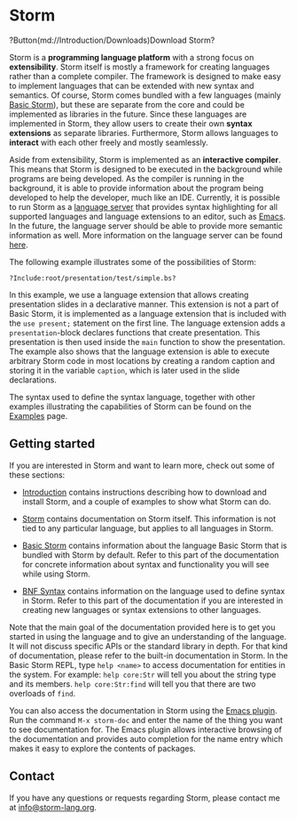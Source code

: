 Storm
========

?Button(md://Introduction/Downloads)Download Storm?

Storm is a **programming language platform** with a strong focus on **extensibility**. Storm itself is
mostly a framework for creating languages rather than a complete compiler. The framework is designed
to make easy to implement languages that can be extended with new syntax and semantics. Of course,
Storm comes bundled with a few languages (mainly [Basic Storm](md://Basic_Storm)), but these are
separate from the core and could be implemented as libraries in the future. Since these languages
are implemented in Storm, they allow users to create their own **syntax extensions** as separate
libraries. Furthermore, Storm allows languages to **interact** with each other freely and mostly
seamlessly.

Aside from extensibility, Storm is implemented as an **interactive compiler**. This means that Storm is
designed to be executed in the background while programs are being developed. As the compiler is
running in the background, it is able to provide information about the program being developed to
help the developer, much like an IDE. Currently, it is possible to run Storm as a
[language server](md://Storm/Language_server) that provides syntax highlighting for all supported
languages and language extensions to an editor, such as [Emacs](md://Storm/Language_server/Emacs_plugin).
In the future, the language server should be able to provide more semantic information as well.
More information on the language server can be found
[here](http://urn.kb.se/resolve?urn=urn:nbn:se:liu:diva-138847).

The following example illustrates some of the possibilities of Storm:

```
?Include:root/presentation/test/simple.bs?
```

In this example, we use a language extension that allows creating presentation slides in a
declarative manner. This extension is not a part of Basic Storm, it is implemented as a language
extension that is included with the `use present;` statement on the first line. The language
extension adds a `presentation`-block declares functions that create presentation. This presentation
is then used inside the `main` function to show the presentation. The example also shows that the
language extension is able to execute arbitrary Storm code in most locations by creating a random
caption and storing it in the variable `caption`, which is later used in the slide declarations.

The syntax used to define the syntax language, together with other examples illustrating the
capabilities of Storm can be found on the [Examples](md://Introduction/Examples) page.


Getting started
----------------

If you are interested in Storm and want to learn more, check out some of these sections:

* [Introduction](md://Introduction/) contains instructions describing how to download and install
  Storm, and a couple of examples to show what Storm can do.

* [Storm](md://Storm/) contains documentation on Storm itself. This information is not tied to any
  particular language, but applies to all languages in Storm.

* [Basic Storm](md://Basic_Storm/) contains information about the language Basic Storm that is
  bundled with Storm by default. Refer to this part of the documentation for concrete information
  about syntax and functionality you will see while using Storm.

* [BNF Syntax](md://BNF_Syntax/) contains information on the language used to define syntax in
  Storm. Refer to this part of the documentation if you are interested in creating new languages or
  syntax extensions to other languages.

Note that the main goal of the documentation provided here is to get you started in using the
language and to give an understanding of the language. It will not discuss specific APIs or the
standard library in depth. For that kind of documentation, please refer to the built-in
documentation in Storm. In the Basic Storm REPL, type `help <name>` to access documentation for
entities in the system. For example: `help core:Str` will tell you about the string type and its
members. `help core:Str:find` will tell you that there are two overloads of `find`.

You can also access the documentation in Storm using the
[Emacs plugin](md://Storm/Language_server/Emacs_plugin). Run the command `M-x storm-doc`
and enter the name of the thing you want to see documentation for. The Emacs plugin allows interactive
browsing of the documentation and provides auto completion for the name entry which makes it easy
to explore the contents of packages.


Contact
--------

If you have any questions or requests regarding Storm, please contact me at
[info@storm-lang.org](mailto:info@storm-lang.org).
